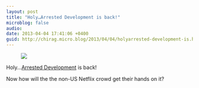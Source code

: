 ```yaml
---
layout: post
title: "Holy…Arrested Development is back!"
microblog: false
audio: 
date: 2013-04-04 17:41:06 +0400
guid: http://chirag.micro.blog/2013/04/04/holyarrested-development-is.html
---
```

<figure><img src="https://cdtestweb.files.wordpress.com/2013/04/69251-0c3lp-uuh6kyxme2.jpg"></figure><p>Holy…<a href="https://www.facebook.com/ArrestedDevelopment" target="_blank">Arrested Development</a> is back!</p>
<p>Now how will the the non-US Netflix crowd get their hands on it?</p>
